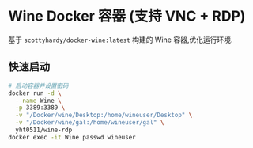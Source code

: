 # Wine Docker 容器 (支持 VNC + RDP)

基于 `scottyhardy/docker-wine:latest` 构建的 Wine 容器,优化运行环境.

## 快速启动


```bash
# 启动容器并设置密码
docker run -d \
  --name Wine \
  -p 3389:3389 \
  -v "/Docker/wine/Desktop:/home/wineuser/Desktop" \
  -v "/Docker/wine/gal:/home/wineuser/gal" \
  yht0511/wine-rdp
docker exec -it Wine passwd wineuser
```